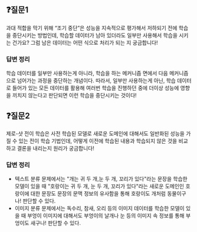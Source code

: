 ## ❓질문1
과대 적합을 막기 위해 “조기 중단”은 성능을 지속적으로 평가해서 저하되기 전에 학습을 중단시키는 방법인데, 학습할 데이터가 남아 있더라도 일부만 사용해서 학습을 시키는 건가요? 그럼 남은 데이터는 어떤 식으로 처리가 되는 지 궁금합니다!
### 답변 정리
학습 데이터를 일부만 사용하는게 아니라, 학습을 하는 메커니즘 면에서 다음 메커니즘으로 넘어가는 과정을 중단하는 개념이다. 따라서, 일부만 사용하는게 아닌, 학습 데이터로 들어가 있는 모든 데이터를 활용해 여러번 학습을 진행하던 중에 더이상 성능에 영향을 끼치지 않는다고 판단되면 이런 학습을 중단시키는 것이다!

## ❓질문2
제로-샷 전이 학습은 사전 학습된 모델로 새로운 도메인에 대해서도 일반화된 성능을 가질 수 있는 전이 학습 기법인데, 어떻게 이전에 학습된 내용과 학습되지 않은 것을 비교하고 결론을 내리는지 원리가 궁금합니다!
### 답변 정리
- 텍스트 분류 문제에서는 "개는 귀 두 개,눈 두 개, 꼬리가 있다"라는 문장을 학습한 모델이 있을 때 "호랑이는 귀 두 개, 눈 두 개, 꼬리가 있다"라는 새로운 도메인인 호랑이에 대한 문장도 문장의 문맥 정보의 유사함을 통해 호랑이도 개처럼 동물이구나! 판단할 수 있다.
- 이미지 분류 문제에서는 독수리, 참새, 오리 등의 이미지 데이터를 학습한 모델이 있을 때 부엉이 이미지에 대해서도 부엉이의 날개나 눈 등의 이미지 속 정보를 통해 부엉이도 새구나! 판단할 수 있다.
